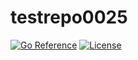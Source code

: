 # testrepo0025

[![Go Reference][pkgsitebadge]][pkgsite]
[![License][licensebadge]](LICENSE)

[licensebadge]: https://img.shields.io/github/license/seankhliao/testrepo0025.svg?style=flat-square
[pkgsitebadge]: https://pkg.go.dev/badge/go.seankhliao.com/testrepo0025.svg
[pkgsite]: https://pkg.go.dev/go.seankhliao.com/testrepo0025
